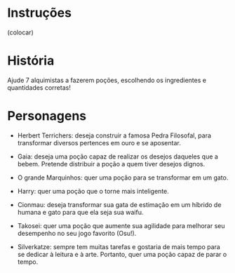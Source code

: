 # Instruções
(colocar)

# História
Ajude 7 alquimistas a fazerem poções, escolhendo os ingredientes e quantidades corretas!

# Personagens

* Herbert Terrichers: deseja construir a famosa Pedra Filosofal, para transformar diversos pertences em ouro e se aposentar.

* Gaia: deseja uma poção capaz de realizar os desejos daqueles que a bebem. Pretende distribuir a poção a quem tiver desejos dignos.

* O grande Marquinhos: quer uma poção para se transformar em um gato.

* Harry: quer uma poção que o torne mais inteligente.

* Cionmau: deseja transformar sua gata de estimação em um híbrido de humana e gato para que ela seja sua waifu.

* Takosei: quer uma poção que aumente sua agilidade para melhorar seu desempenho no seu jogo favorito (Osu!). 

* Silverkatze: sempre tem muitas tarefas e gostaria de mais tempo para se dedicar à leitura e à arte. Portanto, quer uma poção capaz de parar o tempo.
